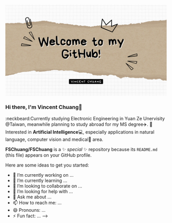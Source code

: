 ![](https://github.com/FSChuang/FSChuang/blob/main/image/githubProfile_1.jpg)

### Hi there, I'm Vincent Chuang👋
:neckbeard:Currently studying Electronic Engineering in Yuan Ze Unervisity @Taiwan, meanwhile planning to study abroad for my MS degree:airplane:.
:blue_book:Interested in **Artificial Intelligence**:computer:, especially applications in natural language, computer vision and medical:pill: area.

**FSChuang/FSChuang** is a ✨ _special_ ✨ repository because its `README.md` (this file) appears on your GitHub profile.

Here are some ideas to get you started:

- 🔭 I’m currently working on ...
- 🌱 I’m currently learning ...
- 👯 I’m looking to collaborate on ...
- 🤔 I’m looking for help with ...
- 💬 Ask me about ...
- 📫 How to reach me: ...
- 😄 Pronouns: ...
- ⚡ Fun fact: ...
-->
